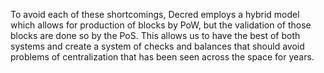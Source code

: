 To avoid each of these shortcomings, Decred employs a hybrid model which allows for production of blocks by PoW, but the validation of those blocks are done so by the PoS. This allows us to have the best of both systems and create a system of checks and balances that should avoid problems of centralization that has been seen across the space for years.

